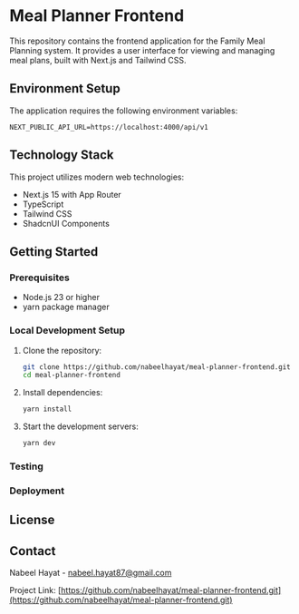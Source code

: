 # Meal Planner Frontend

This repository contains the frontend application for the Family Meal Planning system. It provides a user interface for viewing and managing meal plans, built with Next.js and Tailwind CSS.

## Environment Setup

The application requires the following environment variables:

```env
NEXT_PUBLIC_API_URL=https://localhost:4000/api/v1
```
## Technology Stack

This project utilizes modern web technologies:

- Next.js 15 with App Router
- TypeScript
- Tailwind CSS
- ShadcnUI Components

## Getting Started

### Prerequisites

- Node.js 23 or higher
- yarn package manager

### Local Development Setup

1. Clone the repository:
   ```bash
   git clone https://github.com/nabeelhayat/meal-planner-frontend.git
   cd meal-planner-frontend
   ```

2. Install dependencies:
   ```bash
   yarn install
   ```

3. Start the development servers:

   ```bash
   yarn dev
   ```

### Testing
### Deployment
## License

## Contact

Nabeel Hayat - [nabeel.hayat87@gmail.com](mailto:nabeel.hayat87@gmail.com)

Project Link: [https://github.com/nabeelhayat/meal-planner-frontend.git](https://github.com/nabeelhayat/meal-planner-frontend.git)
